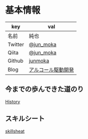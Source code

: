 # 基本情報
|key|val|
|-|-|
|名前|純也|
|Twitter|[@jun_moka](https://twitter.com/jun_moka/)|
|Qiita|[@jun_moka](https://qiita.com/jun_moka/)|
|Github|[junmoka](https://github.com/junmoka)|
|Blog|[アルコール駆動開発](https://www.spiriquor.com/)|

## 今までの歩んできた道のり
[History](https://github.com/junmoka/profile/blob/master/history.md)

## スキルシート
[skillsheat](https://github.com/junmoka/profile/blob/master/skillsheat.md)
